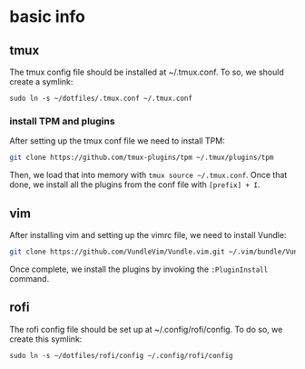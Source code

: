 # basic info 

## tmux
The tmux config file should be installed at ~/.tmux.conf. 
To so, we should create a symlink: 
```
sudo ln -s ~/dotfiles/.tmux.conf ~/.tmux.conf
```
### install TPM and plugins
After setting up the tmux conf file we need to install TPM:
```bash
git clone https://github.com/tmux-plugins/tpm ~/.tmux/plugins/tpm
```

Then, we load that into memory with `tmux source ~/.tmux.conf`.
Once that done, we install all the plugins from the conf file with `[prefix] + I`.

## vim
After installing vim and setting up the vimrc file, we need to install Vundle:
```bash
git clone https://github.com/VundleVim/Vundle.vim.git ~/.vim/bundle/Vundle.vim
```
Once complete, we install the plugins by invoking the `:PluginInstall` command.

## rofi
The rofi config file should be set up at ~/.config/rofi/config.
To do so, we create this symlink:
```
sudo ln -s ~/dotfiles/rofi/config ~/.config/rofi/config
```
